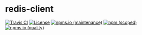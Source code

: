 # redis-client

[![Travis CI](https://img.shields.io/travis/com/kei-g/redis-client?link=&logo=travis&style=plastic)](https://www.travis-ci.com/github/kei-g/redis-client)
[![License](https://img.shields.io/github/license/kei-g/redis-client?style=plastic)](https://opensource.org/licenses/BSD-3-Clause)
[![npms.io (maintenance)](https://img.shields.io/npms-io/maintenance-score/@kei-g/redis-client?style=plastic)](https://npms.io/search?q=%40kei-g%2Fredis-client)
[![npm (scoped)](https://img.shields.io/npm/v/@kei-g/redis-client?logo=npm&style=plastic)](https://npmjs.com/@kei-g/redis-client)
[![npms.io (quality)](https://img.shields.io/npms-io/quality-score/@kei-g/redis-client?style=plastic)](https://npms.io/search?q=%40kei-g%2Fredis-client)
